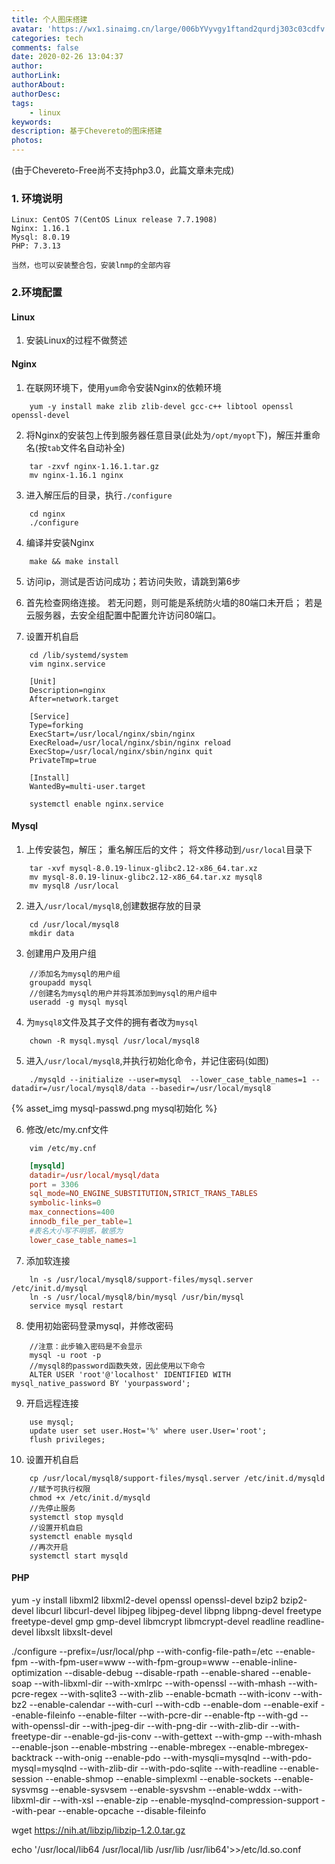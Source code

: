 ```yaml
---
title: 个人图床搭建
avatar: 'https://wx1.sinaimg.cn/large/006bYVyvgy1ftand2qurdj303c03cdfv.jpg'
categories: tech
comments: false
date: 2020-02-26 13:04:37
author:
authorLink:
authorAbout:
authorDesc:
tags:
    - linux
keywords:
description: 基于Chevereto的图床搭建
photos:
---
```

(由于Chevereto-Free尚不支持php3.0，此篇文章未完成)
### 1. 环境说明

    Linux: CentOS 7(CentOS Linux release 7.7.1908)
    Nginx: 1.16.1
    Mysql: 8.0.19
    PHP: 7.3.13

    当然，也可以安装整合包，安装lnmp的全部内容

### 2.环境配置
#### Linux
1. 安装Linux的过程不做赘述

#### Nginx
1. 在联网环境下，使用`yum`命令安装Nginx的依赖环境
```shell
    yum -y install make zlib zlib-devel gcc-c++ libtool openssl openssl-devel
```

2. 将Nginx的安装包上传到服务器任意目录(此处为`/opt/myopt`下)，解压并重命名(按`tab`文件名自动补全)
```shell
    tar -zxvf nginx-1.16.1.tar.gz
    mv nginx-1.16.1 nginx
```

3. 进入解压后的目录，执行`./configure`
```shell
    cd nginx
    ./configure
```

4. 编译并安装Nginx
```shell
    make && make install
```

5. 访问ip，测试是否访问成功；若访问失败，请跳到第6步

6. 首先检查网络连接。
   若无问题，则可能是系统防火墙的80端口未开启；
   若是云服务器，去安全组配置中配置允许访问80端口。

7. 设置开机自启
```shell
    cd /lib/systemd/system
    vim nginx.service
```
```nginx.service
    [Unit]
    Description=nginx 
    After=network.target 
    
    [Service] 
    Type=forking 
    ExecStart=/usr/local/nginx/sbin/nginx
    ExecReload=/usr/local/nginx/sbin/nginx reload
    ExecStop=/usr/local/nginx/sbin/nginx quit
    PrivateTmp=true 
    
    [Install] 
    WantedBy=multi-user.target
```
```shell
    systemctl enable nginx.service
```

#### Mysql
1. 上传安装包，解压；
   重名解压后的文件；
   将文件移动到`/usr/local`目录下
```shell
    tar -xvf mysql-8.0.19-linux-glibc2.12-x86_64.tar.xz
    mv mysql-8.0.19-linux-glibc2.12-x86_64.tar.xz mysql8
    mv mysql8 /usr/local
```

2. 进入`/usr/local/mysql8`,创建数据存放的目录
```shell
    cd /usr/local/mysql8
    mkdir data
```

3. 创建用户及用户组
```shell
    //添加名为mysql的用户组
    groupadd mysql
    //创建名为mysql的用户并将其添加到mysql的用户组中
    useradd -g mysql mysql
```

4. 为`mysql8`文件及其子文件的拥有者改为`mysql`
```shell
    chown -R mysql.mysql /usr/local/mysql8
```

5. 进入`/usr/local/mysql8`,并执行初始化命令，并记住密码(如图)
```shell
    ./mysqld --initialize --user=mysql  --lower_case_table_names=1 --datadir=/usr/local/mysql8/data --basedir=/usr/local/mysql8
```
{% asset_img mysql-passwd.png mysql初始化 %}

6. 修改/etc/my.cnf文件
```shell
    vim /etc/my.cnf
```
```my.cnf
    [mysqld]
    datadir=/usr/local/mysql/data
    port = 3306
    sql_mode=NO_ENGINE_SUBSTITUTION,STRICT_TRANS_TABLES
    symbolic-links=0
    max_connections=400
    innodb_file_per_table=1
    #表名大小写不明感，敏感为
    lower_case_table_names=1
```

7. 添加软连接
```shell
    ln -s /usr/local/mysql8/support-files/mysql.server /etc/init.d/mysql 
    ln -s /usr/local/mysql8/bin/mysql /usr/bin/mysql
    service mysql restart
```

8. 使用初始密码登录mysql，并修改密码
```shell
    //注意：此步输入密码是不会显示
    mysql -u root -p
    //mysql8的password函数失效，因此使用以下命令
    ALTER USER 'root'@'localhost' IDENTIFIED WITH mysql_native_password BY 'yourpassword';
```

9. 开启远程连接
```shell
    use mysql;
    update user set user.Host='%' where user.User='root';
    flush privileges;
```

10. 设置开机自启
```shell
    cp /usr/local/mysql8/support-files/mysql.server /etc/init.d/mysqld
    //赋予可执行权限
    chmod +x /etc/init.d/mysqld
    //先停止服务
    systemctl stop mysqld
    //设置开机自启
    systemctl enable mysqld
    //再次开启
    systemctl start mysqld
```

#### PHP


yum -y install libxml2 libxml2-devel openssl openssl-devel bzip2 bzip2-devel libcurl libcurl-devel libjpeg libjpeg-devel libpng libpng-devel freetype freetype-devel gmp gmp-devel libmcrypt libmcrypt-devel readline readline-devel libxslt libxslt-devel

./configure --prefix=/usr/local/php --with-config-file-path=/etc --enable-fpm --with-fpm-user=www --with-fpm-group=www --enable-inline-optimization --disable-debug --disable-rpath --enable-shared --enable-soap --with-libxml-dir --with-xmlrpc --with-openssl --with-mhash --with-pcre-regex --with-sqlite3 --with-zlib --enable-bcmath --with-iconv --with-bz2 --enable-calendar --with-curl --with-cdb --enable-dom --enable-exif --enable-fileinfo --enable-filter --with-pcre-dir --enable-ftp --with-gd --with-openssl-dir --with-jpeg-dir --with-png-dir --with-zlib-dir --with-freetype-dir  --enable-gd-jis-conv --with-gettext --with-gmp --with-mhash --enable-json --enable-mbstring --enable-mbregex --enable-mbregex-backtrack --with-onig --enable-pdo --with-mysqli=mysqlnd --with-pdo-mysql=mysqlnd --with-zlib-dir --with-pdo-sqlite --with-readline --enable-session --enable-shmop --enable-simplexml --enable-sockets --enable-sysvmsg --enable-sysvsem --enable-sysvshm --enable-wddx --with-libxml-dir --with-xsl --enable-zip --enable-mysqlnd-compression-support --with-pear --enable-opcache --disable-fileinfo

wget  https://nih.at/libzip/libzip-1.2.0.tar.gz

echo '/usr/local/lib64 
/usr/local/lib
/usr/lib
/usr/lib64'>>/etc/ld.so.conf